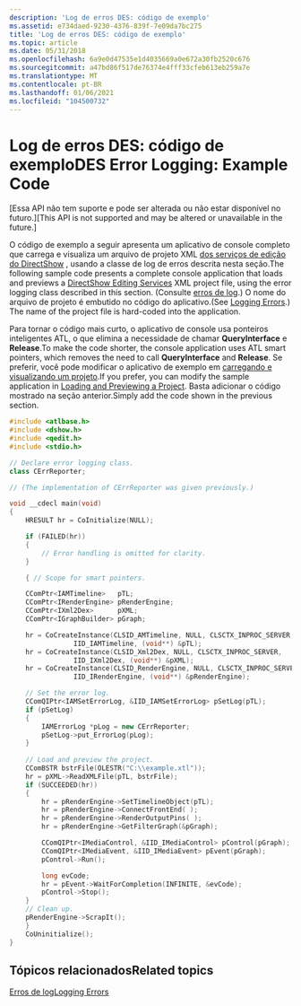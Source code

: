 ```yaml
---
description: 'Log de erros DES: código de exemplo'
ms.assetid: e734daed-9230-4376-839f-7e09da7bc275
title: 'Log de erros DES: código de exemplo'
ms.topic: article
ms.date: 05/31/2018
ms.openlocfilehash: 6a9e0d47535e1d4035669a0e672a30fb2520c676
ms.sourcegitcommit: a47bd86f517de76374e4fff33cfeb613eb259a7e
ms.translationtype: MT
ms.contentlocale: pt-BR
ms.lasthandoff: 01/06/2021
ms.locfileid: "104500732"
---
```

# <a name="des-error-logging-example-code"></a><span data-ttu-id="6af8e-103">Log de erros DES: código de exemplo</span><span class="sxs-lookup"><span data-stu-id="6af8e-103">DES Error Logging: Example Code</span></span>

<span data-ttu-id="6af8e-104">\[Essa API não tem suporte e pode ser alterada ou não estar disponível no futuro.\]</span><span class="sxs-lookup"><span data-stu-id="6af8e-104">\[This API is not supported and may be altered or unavailable in the future.\]</span></span>

<span data-ttu-id="6af8e-105">O código de exemplo a seguir apresenta um aplicativo de console completo que carrega e visualiza um arquivo de projeto XML [dos serviços de edição do DirectShow](directshow-editing-services.md) , usando a classe de log de erros descrita nesta seção.</span><span class="sxs-lookup"><span data-stu-id="6af8e-105">The following sample code presents a complete console application that loads and previews a [DirectShow Editing Services](directshow-editing-services.md) XML project file, using the error logging class described in this section.</span></span> <span data-ttu-id="6af8e-106">(Consulte [erros de log](logging-errors.md).) O nome do arquivo de projeto é embutido no código do aplicativo.</span><span class="sxs-lookup"><span data-stu-id="6af8e-106">(See [Logging Errors](logging-errors.md).) The name of the project file is hard-coded into the application.</span></span>

<span data-ttu-id="6af8e-107">Para tornar o código mais curto, o aplicativo de console usa ponteiros inteligentes ATL, o que elimina a necessidade de chamar **QueryInterface** e **Release**.</span><span class="sxs-lookup"><span data-stu-id="6af8e-107">To make the code shorter, the console application uses ATL smart pointers, which removes the need to call **QueryInterface** and **Release**.</span></span> <span data-ttu-id="6af8e-108">Se preferir, você pode modificar o aplicativo de exemplo em [carregando e visualizando um projeto](loading-and-previewing-a-project.md).</span><span class="sxs-lookup"><span data-stu-id="6af8e-108">If you prefer, you can modify the sample application in [Loading and Previewing a Project](loading-and-previewing-a-project.md).</span></span> <span data-ttu-id="6af8e-109">Basta adicionar o código mostrado na seção anterior.</span><span class="sxs-lookup"><span data-stu-id="6af8e-109">Simply add the code shown in the previous section.</span></span>


```C++
#include <atlbase.h>
#include <dshow.h>
#include <qedit.h>
#include <stdio.h>

// Declare error logging class.
class CErrReporter;

// (The implementation of CErrReporter was given previously.)

void __cdecl main(void)
{
    HRESULT hr = CoInitialize(NULL);

    if (FAILED(hr))
    {
        // Error handling is omitted for clarity.
    }

    { // Scope for smart pointers.

    CComPtr<IAMTimeline>   pTL;
    CComPtr<IRenderEngine> pRenderEngine; 
    CComPtr<IXml2Dex>      pXML; 
    CComPtr<IGraphBuilder> pGraph;

    hr = CoCreateInstance(CLSID_AMTimeline, NULL, CLSCTX_INPROC_SERVER, 
                IID_IAMTimeline, (void**) &pTL);
    hr = CoCreateInstance(CLSID_Xml2Dex, NULL, CLSCTX_INPROC_SERVER, 
                IID_IXml2Dex, (void**) &pXML);
    hr = CoCreateInstance(CLSID_RenderEngine, NULL, CLSCTX_INPROC_SERVER,
                IID_IRenderEngine, (void**) &pRenderEngine);

    // Set the error log.
    CComQIPtr<IAMSetErrorLog, &IID_IAMSetErrorLog> pSetLog(pTL);
    if (pSetLog)
    {
        IAMErrorLog *pLog = new CErrReporter;    
        pSetLog->put_ErrorLog(pLog);
    }
   
    // Load and preview the project.
    CComBSTR bstrFile(OLESTR("C:\\example.xtl"));
    hr = pXML->ReadXMLFile(pTL, bstrFile); 
    if (SUCCEEDED(hr))
    {
        hr = pRenderEngine->SetTimelineObject(pTL);
        hr = pRenderEngine->ConnectFrontEnd( );
        hr = pRenderEngine->RenderOutputPins( );
        hr = pRenderEngine->GetFilterGraph(&pGraph);

        CComQIPtr<IMediaControl, &IID_IMediaControl> pControl(pGraph);
        CComQIPtr<IMediaEvent, &IID_IMediaEvent> pEvent(pGraph);
        pControl->Run();

        long evCode;
        hr = pEvent->WaitForCompletion(INFINITE, &evCode);
        pControl->Stop();
    }
    // Clean up.
    pRenderEngine->ScrapIt();
    }
    CoUninitialize();
}
```



## <a name="related-topics"></a><span data-ttu-id="6af8e-110">Tópicos relacionados</span><span class="sxs-lookup"><span data-stu-id="6af8e-110">Related topics</span></span>

<dl> <dt>

[<span data-ttu-id="6af8e-111">Erros de log</span><span class="sxs-lookup"><span data-stu-id="6af8e-111">Logging Errors</span></span>](logging-errors.md)
</dt> </dl>

 

 




